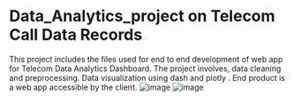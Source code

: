 # Data_Analytics_project on Telecom Call Data Records
This project includes the files used for end to end development of web app for Telecom Data Analytics Dashboard. The project involves, data cleaning and preprocessing. Data visualization using dash and plotly . End product is a web app accessible by the client.
![image](https://user-images.githubusercontent.com/78776072/124356762-789f1100-dc35-11eb-9a33-b0bb17b207db.png)
![image](https://user-images.githubusercontent.com/78776072/124356790-a5532880-dc35-11eb-9209-74e2e22b5364.png)


